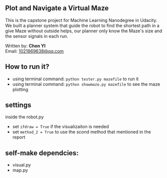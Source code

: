 
## Plot and Navigate a Virtual Maze


This is the capstone project for Machine Learning Nanodegree in Udacity. We built a planner system that guide the robot to find the shortest path in a give Maze without outside helps, our planner only know the Maze's size and the sensor signals in each run.

Written by: __Chen YI__  
Email: 1021869638@qq.com


## How to run it? 

* using terminal command: `python tester.py mazefile` to run it
* using terminal command: `python showmaze.py mazefile` to see the maze plotting

## settings
inside the robot.py
* set `ifdraw = True` if the visualizaiton is needed
* set `method_2 = True` to use the scond method that mentioned in the report

## self-make dependcies:
* visual.py
* map.py
